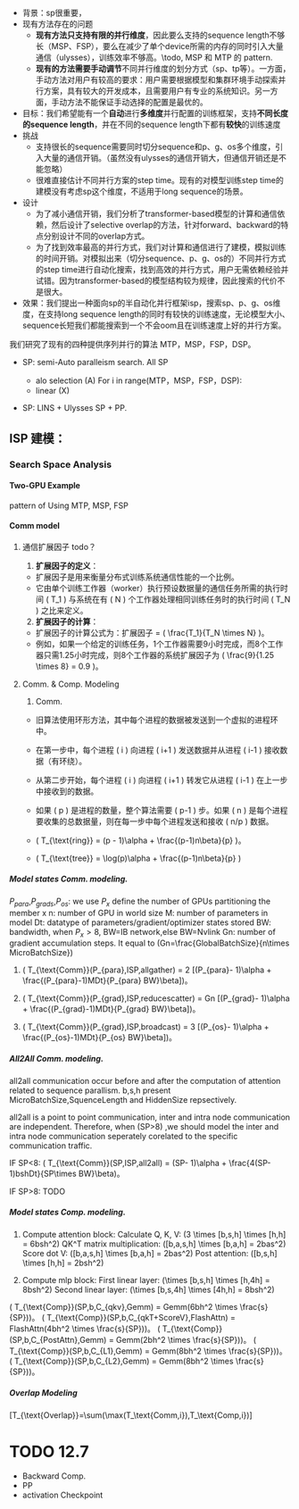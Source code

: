 # 


- 背景：sp很重要，
- 现有方法存在的问题
  - **现有方法只支持有限的并行维度**，因此要么支持的sequence length不够长（MSP、FSP），要么在减少了单个device所需的内存的同时引入大量通信（ulysses），训练效率不够高。\todo, MSP 和 MTP 的 pattern.
  - **现有的方法需要手动调节**不同并行维度的划分方式（sp、tp等）。一方面，手动方法对用户有较高的要求：用户需要根据模型和集群环境手动探索并行方案，具有较大的开发成本，且需要用户有专业的系统知识。另一方面，手动方法不能保证手动选择的配置是最优的。
- 目标：我们希望能有一个**自动**进行**多维度**并行配置的训练框架，支持**不同长度的sequence length**，并在不同的sequence length下都有**较快**的训练速度
- 挑战
  - 支持很长的sequence需要同时切分sequence和p、g、os多个维度，引入大量的通信开销。（虽然没有ulysses的通信开销大，但通信开销还是不能忽略）
  - 很难直接估计不同并行方案的step time。现有的对模型训练step time的建模没有考虑sp这个维度，不适用于long sequence的场景。
- 设计
  - 为了减小通信开销，我们分析了transformer-based模型的计算和通信依赖，然后设计了selective overlap的方法，针对forward、backward的特点分别设计不同的overlap方式。
  - 为了找到效率最高的并行方式，我们对计算和通信进行了建模，模拟训练的时间开销。对模拟出来（切分sequence、p、g、os的）不同并行方式的step time进行自动化搜索，找到高效的并行方式，用户无需依赖经验并试错。因为transformer-based的模型结构较为规律，因此搜索的代价不是很大。
- 效果：我们提出一种面向sp的半自动化并行框架isp，搜索sp、p、g、os维度，在支持long sequence length的同时有较快的训练速度，无论模型大小、sequence长短我们都能搜索到一个不会oom且在训练速度上好的并行方案。


我们研究了现有的四种提供序列并行的算法 MTP，MSP，FSP，DSP。


+ SP: semi-Auto paralleism search. All SP

    + alo selection (A) For i in range(MTP，MSP，FSP，DSP):
    + linear (X)

+ SP: LINS + Ulysses SP + PP.


## ISP 建模：

### Search Space Analysis

#### Two-GPU Example

pattern of Using MTP, MSP, FSP


#### Comm model

1. 通信扩展因子 todo？
    1. **扩展因子的定义**：
    - 扩展因子是用来衡量分布式训练系统通信性能的一个比例。
    - 它由单个训练工作器（worker）执行预设数据量的通信任务所需的执行时间 \( T_1 \) 与系统在有 \( N \) 个工作器处理相同训练任务时的执行时间 \( T_N \) 之比来定义。

    2. **扩展因子的计算**：
    - 扩展因子的计算公式为：扩展因子 = \( \frac{T_1}{T_N \times N} \)。
    - 例如，如果一个给定的训练任务，1个工作器需要9小时完成，而8个工作器只需1.25小时完成，则8个工作器的系统扩展因子为 \( \frac{9}{1.25 \times 8} = 0.9 \)。


2. Comm. & Comp. Modeling

    1. Comm.

   - 旧算法使用环形方法，其中每个进程的数据被发送到一个虚拟的进程环中。
   - 在第一步中，每个进程 \( i \) 向进程 \( i+1 \) 发送数据并从进程 \( i-1 \) 接收数据（有环绕）。
   - 从第二步开始，每个进程 \( i \) 向进程 \( i+1 \) 转发它从进程 \( i-1 \) 在上一步中接收到的数据。
   - 如果 \( p \) 是进程的数量，整个算法需要 \( p-1 \) 步。如果 \( n \) 是每个进程要收集的总数据量，则在每一步中每个进程发送和接收 \( n/p \) 数据。
   - \( T_{\text{ring}} = (p - 1)\alpha + \frac{(p-1)n\beta}{p} \)。

   - \( T_{\text{tree}} = \log(p)\alpha + \frac{(p-1)n\beta}{p} \)


##### Model states Comm. modeling.
$P_{para}$,$P_{grads}$,$P_{os}$: we use $P_{x}$ define the number of GPUs partitioning the member x
n: number of GPU in world size
M: number of parameters in model
Dt: datatype of parameters/gradient/optimizer states stored
BW: bandwidth, when $P_{x}>8$, BW=IB network,else BW=Nvlink
Gn: number of gradient accumulation steps. It equal to \(Gn=\frac{GlobalBatchSize}{n\times MicroBatchSize}\)

1. \( T_{\text{Comm}}(P_{para},ISP,allgather) = 2 [(P_{para}- 1)\alpha + \frac{(P_{para}-1)MDt}{P_{para} BW}\beta]\)。


2. \( T_{\text{Comm}}(P_{grad},ISP,reducescatter) = Gn [(P_{grad}- 1)\alpha + \frac{(P_{grad}-1)MDt}{P_{grad} BW}\beta]\)。


3. \( T_{\text{Comm}}(P_{grad},ISP,broadcast) = 3 [(P_{os}- 1)\alpha + \frac{(P_{os}-1)MDt}{P_{os} BW}\beta]\)。

##### All2All Comm. modeling.
all2all communication occur before and after the computation of attention related to sequence parallism. b,s,h present MicroBatchSize,SquenceLength and HiddenSize repsectively.

all2all is a point to point communication, inter and intra node communication are independent. Therefore, when \(SP>8\) ,we should model the inter and intra node communication seperately corelated to the specific communication traffic.

IF SP<8:
\( T_{\text{Comm}}(SP,ISP,all2all) = (SP- 1)\alpha + \frac{4(SP-1)bshDt}{SP\times BW}\beta\)。

IF SP>8: TODO


##### Model states Comp. modeling.
1. Compute attention block:
    Calculate Q, K, V: \(3 \times [b,s,h] \times [h,h] = 6bsh^2\)
    QK^T matrix multiplication: \([b,a,s,h] \times [b,a,h] = 2bas^2\)
    Score dot V: \([b,a,s,h] \times [b,a,h] = 2bas^2\)
    Post attention: \([b,s,h] \times [h,h] = 2bsh^2\)

2. Compute mlp block:
    First linear layer: \(\times [b,s,h] \times [h,4h] = 8bsh^2\)
    Second linear layer: \(\times [b,s,4h] \times [4h,h] = 8bsh^2\)

\( T_{\text{Comp}}(SP,b,C_{qkv},Gemm) = Gemm(6bh^2 \times \frac{s}{SP})\)。
\( T_{\text{Comp}}(SP,b,C_{qkT+ScoreV},FlashAttn) = FlashAttn(4bh^2 \times \frac{s}{SP})\)。
\( T_{\text{Comp}}(SP,b,C_{PostAttn},Gemm) = Gemm(2bh^2 \times \frac{s}{SP})\)。
\( T_{\text{Comp}}(SP,b,C_{L1},Gemm) = Gemm(8bh^2 \times \frac{s}{SP})\)。
\( T_{\text{Comp}}(SP,b,C_{L2},Gemm) = Gemm(8bh^2 \times \frac{s}{SP})\)。


##### Overlap Modeling
[T_{\text{Overlap}}=\sum(\max(T_\text{Comm,i}),T_\text{Comp,i})\]


# TODO  12.7

+ Backward Comp.
+ PP
+ activation Checkpoint
